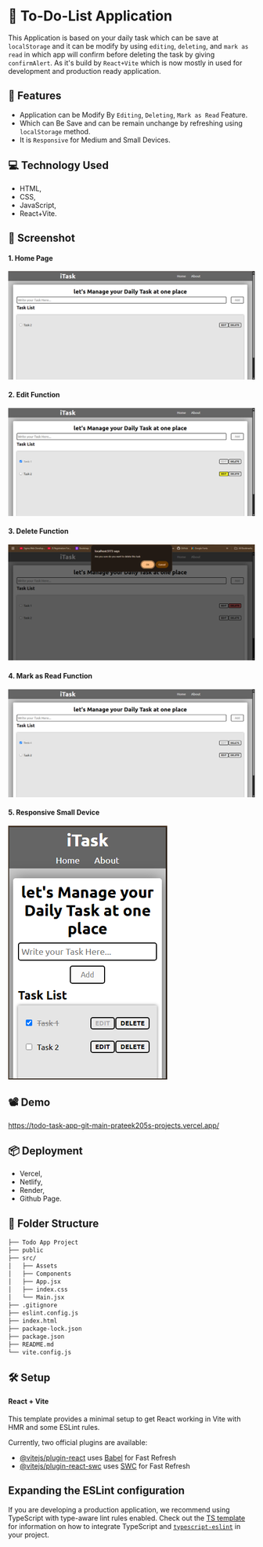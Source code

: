 # 📃 To-Do-List Application
This Application is based on your daily task which can be save at `localStorage` and it can be modify by using `editing`, `deleting`, and `mark as read` in which app will confirm before deleting the task by giving `confirmAlert`. As it's build by `React+Vite` which is now mostly in used for development and production ready application.

## 🚀 Features
- Application can be Modify By `Editing`, `Deleting`, `Mark as Read` Feature.
- Which can Be Save and can be remain unchange by refreshing using `localStorage` method.
- It is `Responsive` for Medium and Small Devices.

## 💻 Technology Used
- HTML,
- CSS,
- JavaScript,
- React+Vite.

## 📸 Screenshot
#### 1. Home Page
![Demo_Screenshot](https://github.com/prateek205/Todo_Task_App/blob/main/src/assets/todo_app.png?raw=true)

#### 2. Edit Function
![Demo_ Screnshot](https://github.com/prateek205/Todo_Task_App/blob/main/src/assets/todo_editing.png?raw=true)

#### 3. Delete Function
![Demo_ Screnshot](https://github.com/prateek205/Todo_Task_App/blob/main/src/assets/todo_deleting.png?raw=true)

#### 4. Mark as Read Function
![Demo_Screenshot](https://github.com/prateek205/Todo_Task_App/blob/main/src/assets/todo_mark-as-read.png?raw=true)

#### 5. Responsive Small Device
![Demo_Screenshot](https://github.com/prateek205/Todo_Task_App/blob/main/src/assets/todo_responsive.png?raw=true)

## 📽️ Demo
https://todo-task-app-git-main-prateek205s-projects.vercel.app/

## 📦 Deployment
- Vercel,
- Netlify,
- Render,
- Github Page.

## 📂 Folder Structure
```
├── Todo App Project
├── public
├── src/
│   ├── Assets
│   ├── Components
│   ├── App.jsx
│   ├── index.css
│   └── Main.jsx
├── .gitignore
├── eslint.config.js
├── index.html
├── package-lock.json
├── package.json
├── README.md
└── vite.config.js
```

## 🛠️ Setup
#### React + Vite

This template provides a minimal setup to get React working in Vite with HMR and some ESLint rules.

Currently, two official plugins are available:

- [@vitejs/plugin-react](https://github.com/vitejs/vite-plugin-react/blob/main/packages/plugin-react) uses [Babel](https://babeljs.io/) for Fast Refresh
- [@vitejs/plugin-react-swc](https://github.com/vitejs/vite-plugin-react/blob/main/packages/plugin-react-swc) uses [SWC](https://swc.rs/) for Fast Refresh

## Expanding the ESLint configuration

If you are developing a production application, we recommend using TypeScript with type-aware lint rules enabled. Check out the [TS template](https://github.com/vitejs/vite/tree/main/packages/create-vite/template-react-ts) for information on how to integrate TypeScript and [`typescript-eslint`](https://typescript-eslint.io) in your project.
